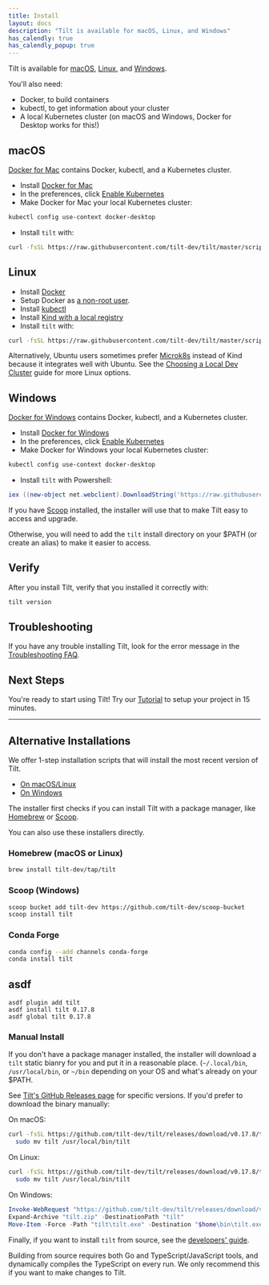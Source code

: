 ```yaml
---
title: Install
layout: docs
description: "Tilt is available for macOS, Linux, and Windows"
has_calendly: true
has_calendly_popup: true
---
```


Tilt is available for [macOS](#macos), [Linux](#linux), and [Windows](#windows).

You'll also need:

- Docker, to build containers
- kubectl, to get information about your cluster
- A local Kubernetes cluster (on macOS and Windows, Docker for Desktop works for this!)

macOS
-------

[Docker for Mac](https://docs.docker.com/docker-for-mac/install/) contains Docker, kubectl, and a Kubernetes cluster.

- Install [Docker for Mac](https://docs.docker.com/docker-for-mac/install/)
- In the preferences, click [Enable Kubernetes](https://docs.docker.com/docker-for-mac/#kubernetes)
- Make Docker for Mac your local Kubernetes cluster:

```bash
kubectl config use-context docker-desktop
```

- Install `tilt` with:

```bash
curl -fsSL https://raw.githubusercontent.com/tilt-dev/tilt/master/scripts/install.sh | bash
```

Linux
--------

- Install [Docker](https://docs.docker.com/install/)
- Setup Docker as [a non-root user](https://docs.docker.com/install/linux/linux-postinstall/).
- Install [kubectl](https://kubernetes.io/docs/tasks/tools/install-kubectl/)
- Install [Kind with a local registry](https://github.com/tilt-dev/kind-local/blob/master/README.md)
- Install `tilt` with:

```bash
curl -fsSL https://raw.githubusercontent.com/tilt-dev/tilt/master/scripts/install.sh | bash
```

Alternatively, Ubuntu users sometimes prefer
[Microk8s](choosing_clusters.html#microk8s) instead of Kind because it
integrates well with Ubuntu. See the [Choosing a Local Dev Cluster](choosing_clusters.html)
guide for more Linux options.

Windows
---------------

[Docker for Windows](https://docs.docker.com/docker-for-windows/install/) contains Docker, kubectl, and a Kubernetes cluster.

- Install [Docker for Windows](https://docs.docker.com/docker-for-windows/install/)
- In the preferences, click [Enable Kubernetes](https://docs.docker.com/docker-for-windows/#kubernetes)
- Make Docker for Windows your local Kubernetes cluster:

```powershell
kubectl config use-context docker-desktop
```

- Install `tilt` with Powershell:

```powershell
iex ((new-object net.webclient).DownloadString('https://raw.githubusercontent.com/tilt-dev/tilt/master/scripts/install.ps1'))
```

If you have [Scoop](https://scoop.sh) installed, the installer will use
that to make Tilt easy to access and upgrade.

Otherwise, you will need to add the `tilt` install directory on your $PATH
(or create an alias) to make it easier to access.

Verify
---------

After you install Tilt, verify that you installed it correctly with:

```bash
tilt version
```

Troubleshooting
---------------

If you have any trouble installing Tilt, look for the error message in the
[Troubleshooting FAQ](faq.html#Troubleshooting).


Next Steps
----------

You're ready to start using Tilt! Try our [Tutorial](tutorial.html) to setup your project in 15 minutes.

---

Alternative Installations
-------------------------

We offer 1-step installation scripts that will install the most recent version of Tilt.

- [On macOS/Linux](https://raw.githubusercontent.com/tilt-dev/tilt/master/scripts/install.sh)
- [On Windows](https://raw.githubusercontent.com/tilt-dev/tilt/master/scripts/install.ps1)

The installer first checks if you can install Tilt with a package manager, like
[Homebrew](https://brew.sh/) or [Scoop](https://scoop.sh). 

You can also use these installers directly.

### Homebrew (macOS or Linux)

```bash
brew install tilt-dev/tap/tilt
```

### Scoop (Windows)

```bash
scoop bucket add tilt-dev https://github.com/tilt-dev/scoop-bucket
scoop install tilt
```

### Conda Forge

```bash
conda config --add channels conda-forge
conda install tilt
```

## asdf

```
asdf plugin add tilt
asdf install tilt 0.17.8
asdf global tilt 0.17.8
```

### Manual Install

If you don't have a package manager installed, the installer will download a
`tilt` static bianry for you and put it in a reasonable place. (`~/.local/bin`,
`/usr/local/bin`, or `~/bin` depending on your OS and what's already on your
$PATH.

See [Tilt's GitHub Releases page](https://github.com/tilt-dev/tilt/releases) for specific versions.
If you'd prefer to download the binary manually:

On macOS:

```bash
curl -fsSL https://github.com/tilt-dev/tilt/releases/download/v0.17.8/tilt.0.17.8.mac.x86_64.tar.gz | tar -xzv tilt && \
  sudo mv tilt /usr/local/bin/tilt
```

On Linux:

```bash
curl -fsSL https://github.com/tilt-dev/tilt/releases/download/v0.17.8/tilt.0.17.8.linux.x86_64.tar.gz | tar -xzv tilt && \
  sudo mv tilt /usr/local/bin/tilt
```

On Windows:

```powershell
Invoke-WebRequest "https://github.com/tilt-dev/tilt/releases/download/v0.17.8/tilt.0.17.8.windows.x86_64.zip" -OutFile "tilt.zip"
Expand-Archive "tilt.zip" -DestinationPath "tilt"
Move-Item -Force -Path "tilt\tilt.exe" -Destination "$home\bin\tilt.exe"
```

Finally, if you want to install `tilt` from source, see the [developers'
guide](https://github.com/tilt-dev/tilt/blob/master/CONTRIBUTING.md).

Building from source requires both Go and TypeScript/JavaScript tools, and
dynamically compiles the TypeScript on every run. We only recommend this if you
want to make changes to Tilt.
